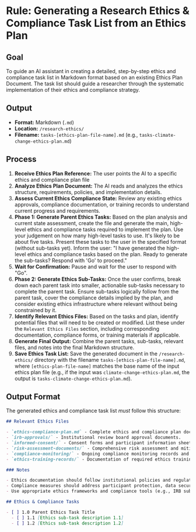 # Rule: Generating a Research Ethics & Compliance Task List from an Ethics Plan

## Goal

To guide an AI assistant in creating a detailed, step-by-step ethics and compliance task list in Markdown format based on an existing Ethics Plan Document. The task list should guide a researcher through the systematic implementation of their ethics and compliance strategy.

## Output

- **Format:** Markdown (`.md`)
- **Location:** `/research-ethics/`
- **Filename:** `tasks-[ethics-plan-file-name].md` (e.g., `tasks-climate-change-ethics-plan.md`)

## Process

1.  **Receive Ethics Plan Reference:** The user points the AI to a specific ethics and compliance plan file
2.  **Analyze Ethics Plan Document:** The AI reads and analyzes the ethics structure, requirements, policies, and implementation details.
3.  **Assess Current Ethics Compliance State:** Review any existing ethics approvals, compliance documentation, or training records to understand current progress and requirements.
4.  **Phase 1: Generate Parent Ethics Tasks:** Based on the plan analysis and current state assessment, create the file and generate the main, high-level ethics and compliance tasks required to implement the plan. Use your judgement on how many high-level tasks to use. It's likely to be about five tasks. Present these tasks to the user in the specified format (without sub-tasks yet). Inform the user: "I have generated the high-level ethics and compliance tasks based on the plan. Ready to generate the sub-tasks? Respond with 'Go' to proceed."
5.  **Wait for Confirmation:** Pause and wait for the user to respond with "Go".
6.  **Phase 2: Generate Ethics Sub-Tasks:** Once the user confirms, break down each parent task into smaller, actionable sub-tasks necessary to complete the parent task. Ensure sub-tasks logically follow from the parent task, cover the compliance details implied by the plan, and consider existing ethics infrastructure where relevant without being constrained by it.
7.  **Identify Relevant Ethics Files:** Based on the tasks and plan, identify potential files that will need to be created or modified. List these under the `Relevant Ethics Files` section, including corresponding documentation, compliance forms, or training materials if applicable.
8.  **Generate Final Output:** Combine the parent tasks, sub-tasks, relevant files, and notes into the final Markdown structure.
9.  **Save Ethics Task List:** Save the generated document in the `/research-ethics/` directory with the filename `tasks-[ethics-plan-file-name].md`, where `[ethics-plan-file-name]` matches the base name of the input ethics plan file (e.g., if the input was `climate-change-ethics-plan.md`, the output is `tasks-climate-change-ethics-plan.md`).

## Output Format

The generated ethics and compliance task list _must_ follow this structure:

```markdown
## Relevant Ethics Files

- `ethics-compliance-plan.md` - Complete ethics and compliance plan document.
- `irb-approvals/` - Institutional review board approval documents.
- `informed-consent/` - Consent forms and participant information sheets.
- `risk-assessment-documents/` - Comprehensive risk assessment and mitigation plans.
- `compliance-monitoring/` - Ongoing compliance monitoring records and reports.
- `ethics-training-records/` - Documentation of required ethics training and certifications.

### Notes

- Ethics documentation should follow institutional policies and regulatory requirements.
- Compliance measures should address participant protection, data security, and regulatory adherence.
- Use appropriate ethics frameworks and compliance tools (e.g., IRB submission systems, data protection impact assessments, etc.).

## Ethics & Compliance Tasks

- [ ] 1.0 Parent Ethics Task Title
  - [ ] 1.1 [Ethics sub-task description 1.1]
  - [ ] 1.2 [Ethics sub-task description 1.2]
```
